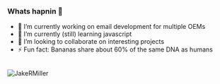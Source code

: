 ### Whats hapnin 🤟 

- 🔭 I’m currently working on email development for multiple OEMs
- 🌱 I’m currently (still) learning javascript
- 👯 I’m looking to collaborate on interesting projects 
- ⚡ Fun fact: Bananas share about 60% of the same DNA as humans

<br>[<img align="left" alt="JakeRMiller" src="https://img.shields.io/badge/JakeRMiller.com-website-brightgreen" />](https://jakermiller.com/) 
